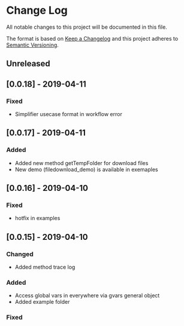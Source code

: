 # Change Log

All notable changes to this project will be documented in this file.

The format is based on [Keep a Changelog](http://keepachangelog.com/)
and this project adheres to [Semantic Versioning](http://semver.org/).

<!--
   PRs should document their user-visible changes (if any) in the
   Unreleased section, uncommenting the header as necessary.
-->

## Unreleased

<!-- ### Changed -->
<!-- ### Added -->
<!-- ### Removed -->

## [0.0.18] - 2019-04-11
### Fixed
* Simplifier usecase format in workflow error

## [0.0.17] - 2019-04-11
### Added
* Added new method getTempFolder for download files
* New demo (filedownload_demo) is available in exemaples

## [0.0.16] - 2019-04-10
### Fixed
* hotfix in examples

## [0.0.15] - 2019-04-10
### Changed
* Added method trace log
### Added
* Access global vars in everywhere via gvars general object
* Added example folder
### Fixed
